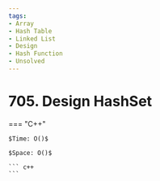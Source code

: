 ```yaml
---
tags:
- Array
- Hash Table
- Linked List
- Design
- Hash Function
- Unsolved
---
```



# 705. Design HashSet

=== "C++"

    $Time: O()$

    $Space: O()$

    ``` c++
    ```